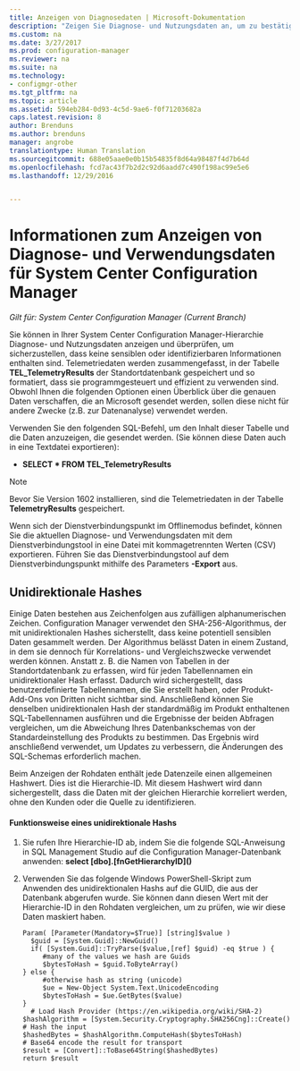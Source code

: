 ```yaml
---
title: Anzeigen von Diagnosedaten | Microsoft-Dokumentation
description: "Zeigen Sie Diagnose- und Nutzungsdaten an, um zu bestätigen, dass die System Center Configuration Manager-Hierarchie keine vertraulichen Informationen enthält."
ms.custom: na
ms.date: 3/27/2017
ms.prod: configuration-manager
ms.reviewer: na
ms.suite: na
ms.technology:
- configmgr-other
ms.tgt_pltfrm: na
ms.topic: article
ms.assetid: 594eb284-0d93-4c5d-9ae6-f0f71203682a
caps.latest.revision: 8
author: Brenduns
ms.author: brenduns
manager: angrobe
translationtype: Human Translation
ms.sourcegitcommit: 688e05aae0e0b15b54835f8d64a98487f4d7b64d
ms.openlocfilehash: fcd7ac43f7b2d2c92d6aadd7c490f198ac99e5e6
ms.lasthandoff: 12/29/2016


---
```

# <a name="how-to-view-diagnostics-and-usage-data-for-system-center-configuration-manager"></a>Informationen zum Anzeigen von Diagnose- und Verwendungsdaten für System Center Configuration Manager

*Gilt für: System Center Configuration Manager (Current Branch)*

Sie können in Ihrer System Center Configuration Manager-Hierarchie Diagnose- und Nutzungsdaten anzeigen und überprüfen, um sicherzustellen, dass keine sensiblen oder identifizierbaren Informationen enthalten sind. Telemetriedaten werden zusammengefasst, in der Tabelle **TEL_TelemetryResults** der Standortdatenbank gespeichert und so formatiert, dass sie programmgesteuert und effizient zu verwenden sind. Obwohl Ihnen die folgenden Optionen einen Überblick über die genauen Daten verschaffen, die an Microsoft gesendet werden, sollen diese nicht für andere Zwecke (z.B. zur Datenanalyse) verwendet werden.  

Verwenden Sie den folgenden SQL-Befehl, um den Inhalt dieser Tabelle und die Daten anzuzeigen, die gesendet werden. (Sie können diese Daten auch in eine Textdatei exportieren):  

-   **SELECT \* FROM TEL_TelemetryResults**  

> [!NOTE]  
>  Bevor Sie Version 1602 installieren, sind die Telemetriedaten in der Tabelle **TelemetryResults** gespeichert.  

Wenn sich der Dienstverbindungspunkt im Offlinemodus befindet, können Sie die aktuellen Diagnose- und Verwendungsdaten mit dem Dienstverbindungstool in eine Datei mit kommagetrennten Werten (CSV) exportieren. Führen Sie das Dienstverbindungstool auf dem Dienstverbindungspunkt mithilfe des Parameters **-Export** aus.  

##  <a name="bkmk_hashes"></a> Unidirektionale Hashes  
Einige Daten bestehen aus Zeichenfolgen aus zufälligen alphanumerischen Zeichen. Configuration Manager verwendet den SHA-256-Algorithmus, der mit unidirektionalen Hashes sicherstellt, dass keine potentiell sensiblen Daten gesammelt werden. Der Algorithmus belässt Daten in einem Zustand, in dem sie dennoch für Korrelations- und Vergleichszwecke verwendet werden können. Anstatt z. B. die Namen von Tabellen in der Standortdatenbank zu erfassen, wird für jeden Tabellennamen ein unidirektionaler Hash erfasst. Dadurch wird sichergestellt, dass benutzerdefinierte Tabellennamen, die Sie erstellt haben, oder Produkt-Add-Ons von Dritten nicht sichtbar sind. Anschließend können Sie denselben unidirektionalen Hash der standardmäßig im Produkt enthaltenen SQL-Tabellennamen ausführen und die Ergebnisse der beiden Abfragen vergleichen, um die Abweichung Ihres Datenbankschemas von der Standardeinstellung des Produkts zu bestimmen. Das Ergebnis wird anschließend verwendet, um Updates zu verbessern, die Änderungen des SQL-Schemas erforderlich machen.  

Beim Anzeigen der Rohdaten enthält jede Datenzeile einen allgemeinen Hashwert. Dies ist die Hierarchie-ID. Mit diesem Hashwert wird dann sichergestellt, dass die Daten mit der gleichen Hierarchie korreliert werden, ohne den Kunden oder die Quelle zu identifizieren.  

#### <a name="to-see-how-the-one-way-hash-works"></a>Funktionsweise eines unidirektionale Hashs  

1.  Sie rufen Ihre Hierarchie-ID ab, indem Sie die folgende SQL-Anweisung in SQL Management Studio auf die Configuration Manager-Datenbank anwenden: **select [dbo].[fnGetHierarchyID](\)**  

2.  Verwenden Sie das folgende Windows PowerShell-Skript zum Anwenden des unidirektionalen Hashs auf die GUID, die aus der Datenbank abgerufen wurde. Sie können dann diesen Wert mit der Hierarchie-ID in den Rohdaten vergleichen, um zu prüfen, wie wir diese Daten maskiert haben.  

    ```  
    Param( [Parameter(Mandatory=$True)] [string]$value )  
      $guid = [System.Guid]::NewGuid()  
      if( [System.Guid]::TryParse($value,[ref] $guid) -eq $true ) {  
         #many of the values we hash are Guids  
         $bytesToHash = $guid.ToByteArray()  
    } else {  
         #otherwise hash as string (unicode)  
         $ue = New-Object System.Text.UnicodeEncoding  
         $bytesToHash = $ue.GetBytes($value)   
    }  
      # Load Hash Provider (https://en.wikipedia.org/wiki/SHA-2)   
    $hashAlgorithm = [System.Security.Cryptography.SHA256Cng]::Create()    
    # Hash the input   
    $hashedBytes = $hashAlgorithm.ComputeHash($bytesToHash)              
    # Base64 encode the result for transport   
    $result = [Convert]::ToBase64String($hashedBytes)    
    return $result   
    ```  

